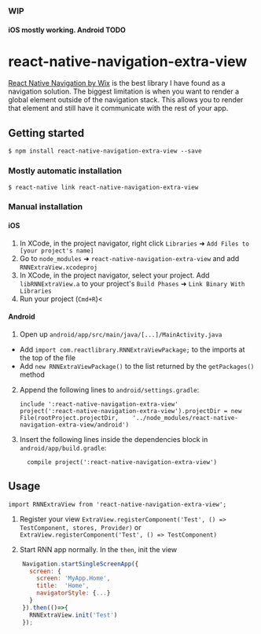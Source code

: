 
### WIP

#### iOS mostly working. Android TODO

# react-native-navigation-extra-view

[React Native Navigation by Wix](https://github.com/wix/react-native-navigation) is the best library I have found as a navigation solution. The biggest limitation is when  you want to render a global element outside of the navigation stack. This allows you to render that element and still have it communicate with the rest of your app.

## Getting started

`$ npm install react-native-navigation-extra-view --save`

### Mostly automatic installation

`$ react-native link react-native-navigation-extra-view`

### Manual installation


#### iOS

1. In XCode, in the project navigator, right click `Libraries` ➜ `Add Files to [your project's name]`
2. Go to `node_modules` ➜ `react-native-navigation-extra-view` and add `RNNExtraView.xcodeproj`
3. In XCode, in the project navigator, select your project. Add `libRNNExtraView.a` to your project's `Build Phases` ➜ `Link Binary With Libraries`
4. Run your project (`Cmd+R`)<

#### Android

1. Open up `android/app/src/main/java/[...]/MainActivity.java`
  - Add `import com.reactlibrary.RNNExtraViewPackage;` to the imports at the top of the file
  - Add `new RNNExtraViewPackage()` to the list returned by the `getPackages()` method
2. Append the following lines to `android/settings.gradle`:
  	```
  	include ':react-native-navigation-extra-view'
  	project(':react-native-navigation-extra-view').projectDir = new File(rootProject.projectDir, 	'../node_modules/react-native-navigation-extra-view/android')
  	```
3. Insert the following lines inside the dependencies block in `android/app/build.gradle`:
  	```
      compile project(':react-native-navigation-extra-view')
  	```


## Usage
```
import RNNExtraView from 'react-native-navigation-extra-view';
```

1. Register your view
 ```ExtraView.registerComponent('Test', () => TestComponent, stores, Provider)```
 or 
 ```ExtraView.registerComponent('Test', () => TestComponent)```

2. Start RNN app normally. In the `then`, init the view
```javascript
    Navigation.startSingleScreenApp({
      screen: {
        screen: 'MyApp.Home',
        title:  'Home',
        navigatorStyle: {...}
      }
    }).then(()=>{
      RNNExtraView.init('Test')
    });
```
  